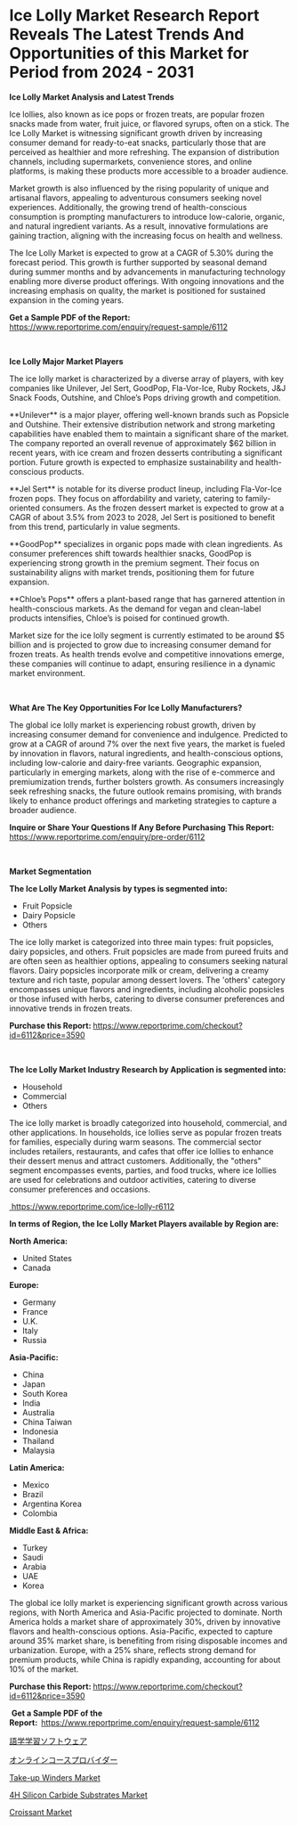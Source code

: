 <p><h1>Ice Lolly Market Research Report Reveals The Latest Trends And Opportunities of this Market for Period from 2024 - 2031</h1></p><p><strong>Ice Lolly Market Analysis and Latest Trends</strong></p>
<p><p>Ice lollies, also known as ice pops or frozen treats, are popular frozen snacks made from water, fruit juice, or flavored syrups, often on a stick. The Ice Lolly Market is witnessing significant growth driven by increasing consumer demand for ready-to-eat snacks, particularly those that are perceived as healthier and more refreshing. The expansion of distribution channels, including supermarkets, convenience stores, and online platforms, is making these products more accessible to a broader audience.</p><p>Market growth is also influenced by the rising popularity of unique and artisanal flavors, appealing to adventurous consumers seeking novel experiences. Additionally, the growing trend of health-conscious consumption is prompting manufacturers to introduce low-calorie, organic, and natural ingredient variants. As a result, innovative formulations are gaining traction, aligning with the increasing focus on health and wellness.</p><p>The Ice Lolly Market is expected to grow at a CAGR of 5.30% during the forecast period. This growth is further supported by seasonal demand during summer months and by advancements in manufacturing technology enabling more diverse product offerings. With ongoing innovations and the increasing emphasis on quality, the market is positioned for sustained expansion in the coming years.</p></p>
<p><strong>Get a Sample PDF of the Report:&nbsp;</strong> <a href="https://www.reportprime.com/enquiry/request-sample/6112">https://www.reportprime.com/enquiry/request-sample/6112</a></p>
<p>&nbsp;</p>
<p><strong>Ice Lolly Major Market Players</strong></p>
<p><p>The ice lolly market is characterized by a diverse array of players, with key companies like Unilever, Jel Sert, GoodPop, Fla-Vor-Ice, Ruby Rockets, J&J Snack Foods, Outshine, and Chloe’s Pops driving growth and competition. </p><p>**Unilever** is a major player, offering well-known brands such as Popsicle and Outshine. Their extensive distribution network and strong marketing capabilities have enabled them to maintain a significant share of the market. The company reported an overall revenue of approximately $62 billion in recent years, with ice cream and frozen desserts contributing a significant portion. Future growth is expected to emphasize sustainability and health-conscious products.</p><p>**Jel Sert** is notable for its diverse product lineup, including Fla-Vor-Ice frozen pops. They focus on affordability and variety, catering to family-oriented consumers. As the frozen dessert market is expected to grow at a CAGR of about 3.5% from 2023 to 2028, Jel Sert is positioned to benefit from this trend, particularly in value segments.</p><p>**GoodPop** specializes in organic pops made with clean ingredients. As consumer preferences shift towards healthier snacks, GoodPop is experiencing strong growth in the premium segment. Their focus on sustainability aligns with market trends, positioning them for future expansion.</p><p>**Chloe’s Pops** offers a plant-based range that has garnered attention in health-conscious markets. As the demand for vegan and clean-label products intensifies, Chloe’s is poised for continued growth.</p><p>Market size for the ice lolly segment is currently estimated to be around $5 billion and is projected to grow due to increasing consumer demand for frozen treats. As health trends evolve and competitive innovations emerge, these companies will continue to adapt, ensuring resilience in a dynamic market environment.</p></p>
<p>&nbsp;</p>
<p><strong>What Are The Key Opportunities For Ice Lolly Manufacturers?</strong></p>
<p><p>The global ice lolly market is experiencing robust growth, driven by increasing consumer demand for convenience and indulgence. Predicted to grow at a CAGR of around 7% over the next five years, the market is fueled by innovation in flavors, natural ingredients, and health-conscious options, including low-calorie and dairy-free variants. Geographic expansion, particularly in emerging markets, along with the rise of e-commerce and premiumization trends, further bolsters growth. As consumers increasingly seek refreshing snacks, the future outlook remains promising, with brands likely to enhance product offerings and marketing strategies to capture a broader audience.</p></p>
<p><strong>Inquire or Share Your Questions If Any Before Purchasing This Report:</strong> <a href="https://www.reportprime.com/enquiry/pre-order/6112">https://www.reportprime.com/enquiry/pre-order/6112</a></p>
<p>&nbsp;</p>
<p><strong>Market Segmentation</strong></p>
<p><strong>The Ice Lolly Market Analysis by types is segmented into:</strong></p>
<p><ul><li>Fruit Popsicle</li><li>Dairy Popsicle</li><li>Others</li></ul></p>
<p><p>The ice lolly market is categorized into three main types: fruit popsicles, dairy popsicles, and others. Fruit popsicles are made from pureed fruits and are often seen as healthier options, appealing to consumers seeking natural flavors. Dairy popsicles incorporate milk or cream, delivering a creamy texture and rich taste, popular among dessert lovers. The 'others' category encompasses unique flavors and ingredients, including alcoholic popsicles or those infused with herbs, catering to diverse consumer preferences and innovative trends in frozen treats.</p></p>
<p><strong>Purchase this Report:&nbsp;</strong><a href="https://www.reportprime.com/checkout?id=6112&price=3590">https://www.reportprime.com/checkout?id=6112&price=3590</a></p>
<p>&nbsp;</p>
<p><strong>The Ice Lolly Market Industry Research by Application is segmented into:</strong></p>
<p><ul><li>Household</li><li>Commercial</li><li>Others</li></ul></p>
<p><p>The ice lolly market is broadly categorized into household, commercial, and other applications. In households, ice lollies serve as popular frozen treats for families, especially during warm seasons. The commercial sector includes retailers, restaurants, and cafes that offer ice lollies to enhance their dessert menus and attract customers. Additionally, the "others" segment encompasses events, parties, and food trucks, where ice lollies are used for celebrations and outdoor activities, catering to diverse consumer preferences and occasions.</p></p>
<p><a href="https://www.reportprime.com/ice-lolly-r6112">&nbsp;https://www.reportprime.com/ice-lolly-r6112</a></p>
<p><strong>In terms of Region, the Ice Lolly Market Players available by Region are:</strong></p>
<p>
    <p> <strong> North America: </strong>
        <ul>
            <li>United States</li>
            <li>Canada</li>
        </ul>
        </p> 
    <p> <strong> Europe: </strong>
        <ul>
            <li>Germany</li>
            <li>France</li>
            <li>U.K.</li>
            <li>Italy</li>
            <li>Russia</li>
        </ul>
        </p> 
    <p> <strong> Asia-Pacific: </strong>
        <ul>
            <li>China</li>
            <li>Japan</li>
            <li>South Korea</li>
            <li>India</li>
            <li>Australia</li>
            <li>China Taiwan</li>
            <li>Indonesia</li>
            <li>Thailand</li>
            <li>Malaysia</li>
        </ul>
        </p> 
    <p> <strong> Latin America: </strong>
        <ul>
            <li>Mexico</li>
            <li>Brazil</li>
            <li>Argentina Korea</li>
            <li>Colombia</li>
        </ul>
        </p> 
    <p> <strong> Middle East & Africa: </strong>
        <ul>
            <li>Turkey</li>
            <li>Saudi</li>
            <li>Arabia</li>
            <li>UAE</li>
            <li>Korea</li>
        </ul>
    </p>
    </p>
<p><p>The global ice lolly market is experiencing significant growth across various regions, with North America and Asia-Pacific projected to dominate. North America holds a market share of approximately 30%, driven by innovative flavors and health-conscious options. Asia-Pacific, expected to capture around 35% market share, is benefiting from rising disposable incomes and urbanization. Europe, with a 25% share, reflects strong demand for premium products, while China is rapidly expanding, accounting for about 10% of the market.</p></p>
<p><strong>Purchase this Report: </strong><a href="https://www.reportprime.com/checkout?id=6112&price=3590">https://www.reportprime.com/checkout?id=6112&price=3590</a></p>
<p>&nbsp;<strong>Get a Sample PDF of the Report:&nbsp;&nbsp;</strong><a href="https://www.reportprime.com/enquiry/request-sample/6112">https://www.reportprime.com/enquiry/request-sample/6112</a></p>
<p><strong></strong></p>
<p><p><a href="https://medium.com/@cryptoasu_20150/%E6%AC%A1%E3%81%AE%E6%96%87%E7%AB%A0%E3%82%92%E6%97%A5%E6%9C%AC%E8%AA%9E%E3%81%AB%E7%BF%BB%E8%A8%B3%E3%81%97%E3%81%A6%E3%81%8F%E3%81%A0%E3%81%95%E3%81%84-186%E3%83%9A%E3%83%BC%E3%82%B8%E3%81%AB%E3%82%8F%E3%81%9F%E3%81%A3%E3%81%A6%E5%8F%96%E3%82%8A%E4%B8%8A%E3%81%92%E3%82%89%E3%82%8C%E3%81%A6%E3%81%84%E3%82%8B-%E3%82%B0%E3%83%AD%E3%83%BC%E3%83%90%E3%83%AB%E8%A8%80%E8%AA%9E%E5%AD%A6%E7%BF%92%E3%82%BD%E3%83%95%E3%83%88%E3%82%A6%E3%82%A7%E3%82%A2%E5%B8%82%E5%A0%B4%E3%81%AE%E3%83%AC%E3%83%9D%E3%83%BC%E3%83%88-%E3%83%88%E3%83%AC%E3%83%B3%E3%83%89-%E4%BA%88%E6%B8%AC-%E3%81%8A%E3%82%88%E3%81%B3%E5%BD%B1%E9%9F%BF%E5%88%86%E6%9E%90-2024%E5%B9%B4-2031%E5%B9%B4-dacb10b6a037">語学学習ソフトウェア</a></p><p><a href="https://medium.com/@cryptoasu_20150/%E6%88%A6%E7%95%A5%E7%9A%84%E3%83%AD%E3%83%BC%E3%83%89%E3%83%9E%E3%83%83%E3%83%97-%E3%82%B0%E3%83%AD%E3%83%BC%E3%83%90%E3%83%AB%E3%82%AA%E3%83%B3%E3%83%A9%E3%82%A4%E3%83%B3%E3%82%B3%E3%83%BC%E3%82%B9%E3%83%97%E3%83%AD%E3%83%90%E3%82%A4%E3%83%80%E3%83%BC%E5%B8%82%E5%A0%B4%E3%81%AE%E6%B4%9E%E5%AF%9F%E3%81%A8%E6%A9%9F%E4%BC%9A-2024%E5%B9%B4-2031%E5%B9%B4-af7ce203c0e8">オンラインコースプロバイダー</a></p><p><a href="https://issuu.com/reportprime-2/docs/take-up-winders-market-size-2030.pp_8d681d2501e21a">Take-up Winders Market</a></p><p><a href="https://issuu.com/reportprime-2/docs/4h-silicon-carbide-substrates-marke_53f837767a6afc">4H Silicon Carbide Substrates Market</a></p><p><a href="https://www.linkedin.com/pulse/global-croissant-market-landscape-future-trends-strategic-forecast-4pble?trackingId=gfSNX67%2BQeGPZxAbG2lpVQ%3D%3D">Croissant Market</a></p></p>